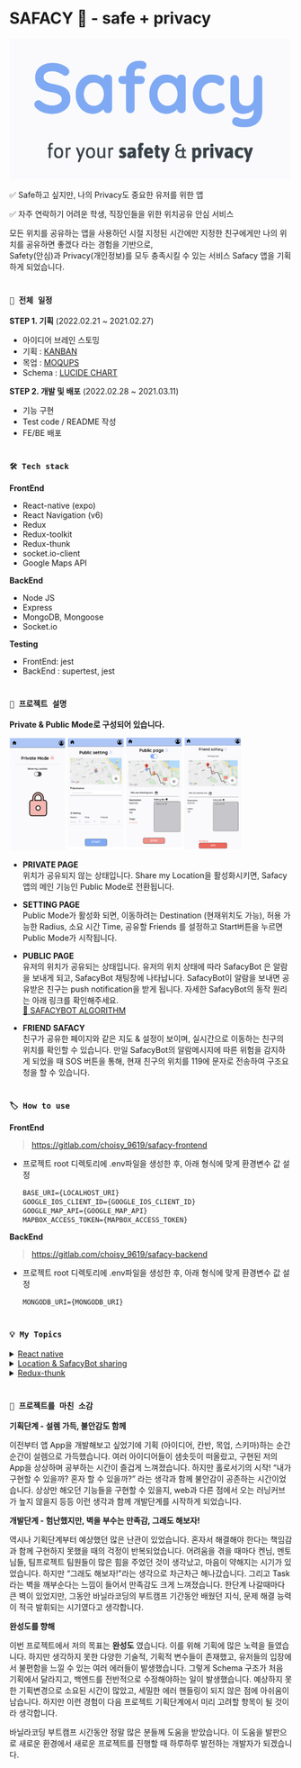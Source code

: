 # SAFACY 🔐 - safe + privacy

<img src = "./assets/splash.png" width="500" height="250">

✅ Safe하고 싶지만, 나의 Privacy도 중요한 유저를 위한 앱

✅ 자주 연락하기 어려운 학생, 직장인들을 위한 위치공유 안심 서비스

모든 위치를 공유하는 앱을 사용하던 시절 지정된 시간에만 지정한 친구에게만 나의 위치를 공유하면 좋겠다 라는 경험을 기반으로,  
Safety(안심)과 Privacy(개인정보)를 모두 충족시킬 수 있는 서비스 Safacy 앱을 기획하게 되었습니다.

#

### `📆 전체 일정`

**STEP 1. 기획** (2022.02.21 ~ 2021.02.27)

- 아이디어 브레인 스토밍
- 기획 : [KANBAN](https://www.notion.so/KANBAN-47c02f609fe64356a70725e1af3116f2)
- 목업 : [MOQUPS](https://app.moqups.com/jnrQ3UoEeDt8ARcn8QzwxsrVMODKMW1D/view/page/abd5b553e)
- Schema : [LUCIDE CHART](https://lucid.app/lucidchart/376e21f8-ec98-4572-a510-802917ec0dbf/edit?invitationId=inv_739dd0c1-a2d0-4a2a-a300-183c0ad96d54)

**STEP 2. 개발 및 배포** (2022.02.28 ~ 2021.03.11)

- 기능 구현
- Test code / README 작성
- FE/BE 배포

#

### `🛠 Tech stack`

**FrontEnd**

- React-native (expo)
- React Navigation (v6)
- Redux
- Redux-toolkit
- Redux-thunk
- socket.io-client
- Google Maps API

**BackEnd**

- Node JS
- Express
- MongoDB, Mongoose
- Socket.io

**Testing**

- FrontEnd: jest
- BackEnd : supertest, jest

#

### `📌 프로젝트 설명`

**Private & Public Mode로 구성되어 있습니다.**

<img src = "./assets/img/README/private.png" width="100" height="200">
<img src = "./assets/img/README/public setting.png" width="100" height="200">
<img src = "./assets/img/README/public.png" width="100" height="200">
<img src = "./assets/img/README/friend safacy.png" width="100" height="200">

- **PRIVATE PAGE**  
  위치가 공유되지 않는 상태입니다.
  Share my Location을 활성화시키면, Safacy 앱의 메인 기능인 Public Mode로 전환됩니다.

- **SETTING PAGE**  
  Public Mode가 활성화 되면, 이동하려는 Destination (현재위치도 가능), 허용 가능한 Radius, 소요 시간 Time, 공유할 Friends 를 설정하고 Start버튼을 누르면 Public Mode가 시작됩니다.

- **PUBLIC PAGE**  
  유저의 위치가 공유되는 상태입니다. 유저의 위치 상태에 따라 SafacyBot 은 알람을 보내게 되고, SafacyBot 채팅창에 나타납니다. SafacyBot이 알람을 보내면 공유받은 친구는 push notification을 받게 됩니다. 자세한 SafacyBot의 동작 원리는 아래 링크를 확인해주세요.  
  [🤖 SAFACYBOT ALGORITHM](https://www.notion.so/d76a615fd2f54532909704de3d30d133)

- **FRIEND SAFACY**  
  친구가 공유한 페이지와 같은 지도 & 설정이 보이며, 실시간으로 이동하는 친구의 위치를 확인할 수 있습니다. 만일 SafacyBot의 알람메시지에 따른 위험을 감지하게 되었을 때 SOS 버튼을 통해, 현재 친구의 위치를 119에 문자로 전송하여 구조요청을 할 수 있습니다.

#

### `🏷 How to use`

**FrontEnd**

> https://gitlab.com/choisy_9619/safacy-frontend

- 프로젝트 root 디렉토리에 .env파일을 생성한 후, 아래 형식에 맞게 환경변수 값 설정

  ```(javascript)
  BASE_URI={LOCALHOST_URI}
  GOOGLE_IOS_CLIENT_ID={GOOGLE_IOS_CLIENT_ID}
  GOOGLE_MAP_API={GOOGLE_MAP_API}
  MAPBOX_ACCESS_TOKEN={MAPBOX_ACCESS_TOKEN}
  ```

**BackEnd**

> https://gitlab.com/choisy_9619/safacy-backend

- 프로젝트 root 디렉토리에 .env파일을 생성한 후, 아래 형식에 맞게 환경변수 값 설정

  ```(javascript)
  MONGODB_URI={MONGODB_URI}
  ```

#

### `💡 My Topics`

<details>
  <summary><U>React native</U></summary>
  <div markdown="1">
- Navigation & Axios 비동기 처리

Axios 비동기 처리를 진행하고 바로 navigation으로 해당 screen으로 이동했을 때, 아직 pending 상태에서 화면이동이 발생하여 pending동안은 이전 데이터를 갖고 있는 화면이 렌더링되고, fulfilled 되었을 때 원하는 업데이트된 화면이 렌더링 되는 현상이 지속되었습니다. 네트워크 환경이 원활한 경우 이런 현상이 적었지만, 항상 좋은 환경에서만 구동되는 것은 아니기 때문에 대책이 필요했습니다.

- 첫번째 방법 > React Native Debugger를 활용하여 pending, fulfilled 상태 변화를 확인했고, 그 경우에 따라 state에 다른 status(상태)를 부여해주었습니다. status에 따라 다음 screen 렌더링을 분기처리 해주었습니다.

- 두번째 방법 > Axios 비동기 처리가 fulfilled 되었을 경우에만 navigation이 일어나도록 핸들링해주었습니다.

React native는 리액트(Web)의 접근방법을 모바일(App)으로 확장한 FACEBOOK 오픈소스 프로젝트입니다. 따라서 공통점과 차이점이 존재했고, 가장 크게 느껴졌던 차이점은 Router방식을 사용하는 React와 달리 screen 이동시 사용되는 Navigation 방법이었습니다. 특히 저는 Stack Navigation을 사용했고, stack구조로 screen이 쌓여가면서 예상하지 못한 화면 전환 에러를 만나게 되었습니다. 화면 전환 시 기존의 데이터가 남아있는 현상을 해결하기 위해, re-rendering방법을 많이 생각하게 되었고, 특히 비동기 처리와 함께 진행되는 스크린 전환이 많았던 제 프로젝트에서는 비동기처리가 모두 완료된 후 screen이동을 진행하고, 이 때 state변화를 통해 re-rendering을 시켜줬습니다.

리액트 네이티브 개발을 시작하며 마주친 가장 첫 문제였고, 꼭 알아야되는 개념이기에 이 문제를 차근차근 해결해나가는 과정이 리액트 네이티브와 더욱 가까워지는 계기가 되었습니다.

</div>
</details>

<details>
  <summary><U>Location & SafacyBot sharing</U></summary>
  <div markdown="1">
친구와 공유하게 될 부분인 Map, safacyBot message 데이터를 server쪽에서 다루지 않고, state로 관리해서, 로그인한 유저에 따라 분기처리하여 보여주려다보니 굉장히 복잡하게 코드를 작성하여 데이터 처리가 너무너무 어려웠습니다. 이를 위해서 저는 변하지 않는 정보는 따로 server에 저장하고, 실시간으로 변화하는 부분(user의 이동, 이동에 따른 safacyBot의 메시지)은 웹소켓 통신으로 구현하였습니다. 기획단계에서 미처 생각하지 못한 부분이어서 개발 중간에 서버구조를 대폭 변경하는 시간이 필요했지만, 데이터를 처리하는 방법에 대해 배울 수 있는 계기가 되었습니다.
</div>
</details>

<details>
  <summary><U>Redux-thunk</U></summary>
  <div markdown="1">
이전 팀프로젝트에서 사용한 React Query와 달리 저는 이번에 Redux-toolkit의 createAsyncThunk를 활용하여 비동기를 처리했습니다.

- Redux-thunk를 선정한 이유: 접해보지 못한 redux thunk를 사용해보고 싶었고, Redux toolkit 내부적으로 thunk 기능을 갖고 있으며 createAsncThunk로 컴포넌트 외부에서 비동기처리를 하여 관심사 분리에 용이하다는 공식문서의 내용을 보았기 때문이었습니다. 사용하면서 react query와 달리 간단하게 관심사를 분리할 수 있었고, 비동기 처리에 대한 status 또한 확실히 분리할 수 있어서 debugging에 편리함을 느낄 수 있었습니다.

React query는 redux-thunk와 다른 의미로 관심사를 분리하는 메소드라고 생각합니다. 자세히보면 redux 자체는 global state라는 공통된 저장소를 만들어 모든 컴포넌트들이 데이터를 접근 사용할 수 있는 기능을 갖고 있는데, redux에게 비동기처리 업무까지 맡긴다는 건 관심사가 확실히 분리되지 않는다고 볼 수 있습니다. 따라서 비동기 처리를 react의 useQuery를 사용하여 구현하는 것이 좋게 보여질 수 있을 것이라 생각했습니다. 하지만 직접 redux-thunk를 다뤄본 후, 읽기 좋은 코드가 좋은 코드라고 생각하는 저의 관점에서 Redux-thunk를 사용하였을 때 가독성과 데이터처리가 수월하게 느껴지기도 했다. 특히 비동기요청을 취소하는 등의 추가적인 기능이 가능한 점에서 만족도가 높았습니다.

Redux-thunk & React-query 서로 장단점이 있기 때문에 상황에 맞게 사용하는 것이 Best가 될 것이라 생각합니다.

</div>
</details>

#

### `🔖 프로젝트를 마친 소감`

**기획단계 - 설렘 가득, 불안감도 함께**

이전부터 앱 App을 개발해보고 싶었기에 기획 (아이디어, 칸반, 목업, 스키마)하는 순간순간이 설렘으로 가득했습니다. 여러 아이디어들이 샘솟듯이 떠올랐고, 구현된 저의 App을 상상하며 공부하는 시간이 즐겁게 느껴졌습니다. 하지만 홀로서기의 시작! “내가 구현할 수 있을까? 혼자 할 수 있을까?” 라는 생각과 함께 불안감이 공존하는 시간이었습니다. 상상만 해오던 기능들을 구현할 수 있을지, web과 다른 점에서 오는 러닝커브가 높지 않을지 등등 이런 생각과 함께 개발단계를 시작하게 되었습니다.

**개발단계 - 험난했지만, 벽을 부수는 만족감, 그래도 해보자!**

역시나 기획단계부터 예상했던 많은 난관이 있었습니다. 혼자서 해결해야 한다는 책임감과 함께 구현하지 못했을 때의 걱정이 반복되었습니다. 어려움을 겪을 때마다 켄님, 멘토님들, 팀프로젝트 팀원들이 많은 힘을 주었던 것이 생각났고, 마음이 약해지는 시기가 있었습니다. 하지만 “그래도 해보자!"라는 생각으로 차근차근 해나갔습니다. 그리고 Task라는 벽을 깨부순다는 느낌이 들어서 만족감도 크게 느껴졌습니다. 한단계 나갈때마다 큰 벽이 있었지만, 그동안 바닐라코딩의 부트캠프 기간동안 배웠던 지식, 문제 해결 능력이 적극 발휘되는 시기였다고 생각합니다.

**완성도를 향해**

이번 프로젝트에서 저의 목표는 **완성도** 였습니다. 이를 위해 기획에 많은 노력을 들였습니다. 하지만 생각하지 못한 다양한 기술적, 기획적 변수들이 존재했고, 유저들의 입장에서 불편함을 느낄 수 있는 여러 에러들이 발생했습니다. 그렇게 Schema 구조가 처음 기획에서 달라지고, 백엔드를 전반적으로 수정해야하는 일이 발생했습니다. 예상하지 못한 기획변경으로 소요된 시간이 많았고, 세밀한 에러 핸들링이 되지 않은 점에 아쉬움이 남습니다. 하지만 이런 경험이 다음 프로젝트 기획단계에서 미리 고려할 항목이 될 것이라 생각합니다.

바닐라코딩 부트캠프 시간동안 정말 많은 분들께 도움을 받았습니다. 이 도움을 발판으로 새로운 환경에서 새로운 프로젝트를 진행할 때 하루하루 발전하는 개발자가 되겠습니다.
